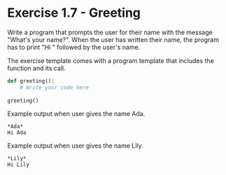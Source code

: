 # Exercise 1.7 - Greeting

Write a program that prompts the user for their name with the message "What's your name?". When the user has written their name, the program has to print "Hi " followed by the user's name.

The exercise template comes with a program template that includes the function and its call.

```python
def greeting():
    # Write your code here
    
greeting()
```

Example output when user gives the name Ada.

```plaintext
*Ada*
Hi Ada
```

Example output when user gives the name Lily.

```plaintext
*Lily*
Hi Lily
```
